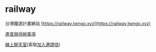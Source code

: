 # railway

台灣鐵道計畫網站 [https://railway.twngo.xyz](https://railway.twngo.xyz)

[進度與待辦事項](https://github.com/twngo/railway/projects/1)

[線上聊天室](https://twngo.slack.com)(索取[加入邀請信](https://to.twngo.xyz/slack-signup))  

